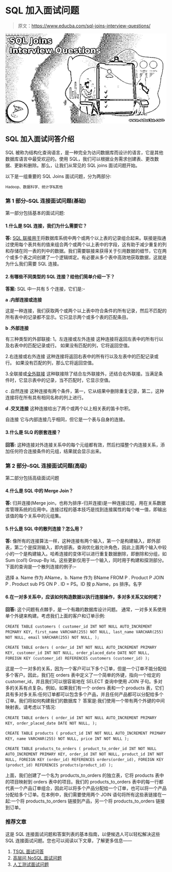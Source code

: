 # SQL 加入面试问题

> 原文：<https://www.educba.com/sql-joins-interview-questions/>

![SQL Joins Interview Questions](img/e793338b04c4785998783f628d4122b2.png)



## SQL 加入面试问答介绍

SQL 被称为结构化查询语言，是一种完全为访问数据库而设计的语言，它是其他数据库语言中最受欢迎的。使用 SQL，我们可以根据业务需求创建表、更改数据、更新和删除。那么，让我们从常见的 SQL joins 面试问题开始。

以下是一组重要的 SQL Joins 面试问题，分为两部分:

<small>Hadoop、数据科学、统计学&其他</small>

### 第 1 部分–SQL 连接面试问题(基础)

第一部分包括基本的面试问题:

#### 1.什么是 SQL 连接，我们为什么需要它？

**答:**
[SQL 联接用于](https://www.educba.com/sql-join-two-tables/)将数据库系统中两个或两个以上表的记录组合起来。联接是指通过使用每个表共有的值来组合两个或两个以上表中的字段，这有助于减少重复的列和存储在同一表的列中的数据。我们需要联接来获得关于引用数据的细节，它在两个或多个表之间创建了一个逻辑绑定。有必要从多个表中高效地获取数据，这就是为什么我们需要 SQL 连接。

#### 2.有哪些不同类型的 SQL 连接？给他们简单介绍一下？

**答案:**
SQL 中一共有 5 个连接，它们是:-

**a .内部连接或连接**

这是一种连接，我们获取两个或两个以上表中符合条件的所有记录，然后不匹配的所有表中的记录都不显示。它只显示两个或多个表的匹配条目。

**b .外部连接**

有三种类型的外部联接:
1。左连接或左外连接
这种连接将返回左表中的所有行以及右表中的匹配记录或行。
如果没有匹配的列，它将返回空值。

2.右连接或右外连接
这种连接将返回右表中的所有行以及左表中的匹配记录或行。
如果没有匹配的列，那么它将返回空值。

3.全联接或[全外联接](https://www.educba.com/oracle-full-outer-join/)
这种联接除了结合左外联接外，还结合右外联接。当满足条件时，它显示表中的记录，当不匹配时，它显示空值。

c .自然连接
这种连接有两个条件，第一，它从结果中删除重复记录，第二，这种连接将在所有具有相同名称的列上进行。

**d .交叉连接**
这种连接给出了两个或两个以上相关表的笛卡尔积。

自连接
它与内部连接几乎相同，但它是一个表与自身的连接。

#### 3.什么是 SLQ 的嵌套连接？

**回答:**
这种连接对外连接关系中的每个元组都有效，然后扫描整个内连接关系，添加任何符合连接条件的元组，结果就会显示出来。

### 第 2 部分–SQL 连接面试问题(高级)

第二部分包括高级面试问题

#### 4.什么是 SQL 中的 Merge Join？

**答:**
归并连接(Merge join，也称为排序-归并连接)是一种连接过程，用在关系数据库管理系统的应用中。连接过程的基本技巧是找到连接属性的每个唯一值，即输出该值的每个关系中的元组集。

#### 5.什么是 SQL 中的散列连接？怎么用？

**答:**
像所有的连接算法一样，这种连接有两个输入，第一个是构建输入，即外部表，第二个是探测输入，即内部表。查询优化器允许角色，因此上面两个输入中较小的一个是构建输入。哈希连接的变体可以进行重复数据删除，即删除和分组，如 Sum (col1) Group-By Id。这些更新仅用于一个输入，同时用于构建和探测部分。
下面的查询是一个散列连接的例子:–

选择 a. Name 作为 AName，b. Name 作为 BName
FROM P . Product P
JOIN P . Product sub PS
ON P . ID = PS。ID
按 p.Name，ps 排序。名字

#### 6.在一对多关系中，应该如何构造数据以执行连接操作，多对多关系又如何呢？

**回答:**
这个问题有点棘手，是一个有趣的数据库设计问题。
通常，一对多关系使用单个外键来构建。考虑我们上面的客户和订单示例:

`CREATE TABLE customers (
customer_id INT NOT NULL AUTO_INCREMENT PRIMARY KEY,
first_name VARCHAR(255) NOT NULL,
last_name VARCHAR(255) NOT NULL,
email VARCHAR(255) NOT NULL,
);`

`CREATE TABLE orders (
order_id INT NOT NULL AUTO_INCREMENT PRIMARY KEY,
customer_id INT NOT NULL,
order_placed_date DATE NOT NULL,
FOREIGN KEY (customer_id) REFERENCES customers (customer_id)
);`

这是一个一对多的关系，因为一个客户可以下多个订单，但是一个订单不能分配给多个客户。因此，我们在 orders 表中定义了一个简单的外键，指向一个给定的 customer_id，并且我们可以很容易地在 SELECT 查询中使用 JOIN 子句。多对多的关系有点复杂。例如，如果我们有一个 orders 表和一个 products 表，它们具有多对多关系:任何订单都可以包含多个产品，并且任何产品都可以分配给多个订单。我们将如何构建我们的数据库？
答案是:我们使用一个带有两个外键的中间映射表。请考虑以下情况:

`CREATE TABLE orders (
order_id INT NOT NULL AUTO_INCREMENT PRIMARY KEY,
order_placed_date DATE NOT NULL,
);`

`CREATE TABLE products (
product_id INT NOT NULL AUTO_INCREMENT PRIMARY KEY,
name VARCHAR(255) NOT NULL,
price INT NOT NULL
);`

`CREATE TABLE products_to_orders (
product_to_order_id INT NOT NULL AUTO_INCREMENT PRIMARY KEY,
order_id INT NOT NULL,
product_id INT NOT NULL,
FOREIGN KEY (order_id) REFERENCES orders(order_id),
FOREIGN KEY (product_id) REFERENCES products(product_id)
);`

上面，我们创建了一个名为 products_to_orders 的独立表，它将 products 表中的项目映射到 orders 表中的项目。我们的 products_to_orders 表中的每一行都代表一个产品订单组合，因此可以将多个产品分配给一个订单，也可以将一个产品分配给多个订单。在本例中，我们需要使用两个 JOIN 语句将所有这些表链接在一起:一个将 products_to_orders 链接到产品，另一个将 products_to_orders 链接到订单。

### 推荐文章

这是 SQL 连接面试问题和答案列表的基本指南，以便候选人可以轻松解决这些 SQL 连接面试问题。您也可以阅读以下文章，了解更多信息——

1.  [TSQL 面试问答](https://www.educba.com/tsql-interview-questions/)
2.  [高层问 NoSQL 面试问题](https://www.educba.com/nosql-interview-questions/)
3.  [人工测试面试问题](https://www.educba.com/manual-testing-interview-question/)






